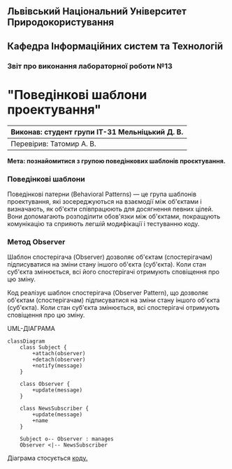 ## Львівський Національний Університет Природокористування
## Кафедра Інформаційних систем та Технологій



### Звіт про виконання лабораторної роботи №13
# "Поведінкові шаблони проектування"



| Виконав: студент групи ІТ-31 Мельніцький Д. В.|
|-----------------------------------------------|
| Перевірив: Татомир А. В.                      | 



**Мета: познайомитися з групою поведінкових шаблонів проєктування.**



### **Поведінкові шаблони**
Поведінкові патерни (Behavioral Patterns) — це група шаблонів проектування, які зосереджуються на взаємодії між об'єктами і визначають, як об'єкти співпрацюють для досягнення певних цілей. Вони допомагають розподілити обов'язки між об'єктами, покращують комунікацію та сприяють легшій модифікації і тестуванню коду.

### **Метод Observer**
Шаблон спостерігача (Observer) дозволяє об'єктам (спостерігачам) підписуватися на зміни стану іншого об'єкта (суб'єкта). Коли стан суб'єкта змінюється, всі його спостерігачі отримують сповіщення про цю зміну.


Код реалізує шаблон спостерігача (Observer Pattern), що дозволяє об'єктам (спостерігачам) підписуватися на зміни стану іншого об'єкта (суб'єкта). Коли стан суб'єкта змінюється, всі спостерігачі отримують сповіщення про цю зміну.

UML-ДІАГРАМА
```mermaid
classDiagram
    class Subject {
        +attach(observer)
        +detach(observer)
        +notify(message)
    }

    class Observer {
        +update(message)
    }

    class NewsSubscriber {
        +update(message)
        +name
    }

    Subject o-- Observer : manages
    Observer <|-- NewsSubscriber
```

Діаграма стосується [коду.](./13.pattern_observer.py)



